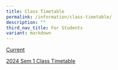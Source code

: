 ```yaml
---
title: Class Timetable
permalink: /information/class-timetable/
description: ""
third_nav_title: For Students
variant: markdown
---
```

<u>Current
	
[2024 Sem 1 Class Timetable](/files/Sem_1_Class_timetable__26_Dec_.pdf)</u>